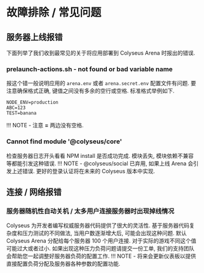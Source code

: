 # 故障排除 / 常见问题

## 服务器上线报错
下面列举了我们收到最常见的关于将应用部署到 Colyseus Arena 时报出的错误.

### prelaunch-actions.sh - not found or bad variable name
报这个错一般说明应用的 `arena.env` 或者 `arena.secret.env` 配置文件有问题. 要注意确保格式正确, 键值之间没有多余的空行或空格. 标准格式举例如下.
```
NODE_ENV=production
ABC=123
TEST=banana
```
!!! NOTE
    - 注意 **=** 两边没有空格.

### Cannot find module '@colyseus/core'
检查服务器日志开头看看 NPM install 是否成功完成. 模块丢失, 模块依赖不兼容等都能引发这种错误.
!!! NOTE
    - @colyseus/social 已弃用, 如果上线 Arena 会引发上述错误. 更好的登录认证将在未来的 Colyseus 版本中实现.

## 连接 / 网络报错

### 服务器随机性自动关机 / 太多用户连接服务器时出现掉线情况
Colyseus 为开发者编写权威服务器代码提供了很大的灵活性. 基于服务器代码复杂度和压力测试的不同做法, 当用户数逐渐增大后, 可能会出现这种问题. 默认 Colyseus Arena 分配给每个服务器 100 个用户连接. 对于实际的游戏不同这个值可能过大或者过小. 如果出现这种压力负荷问题请提交一份工单, 我们的支持团队会帮助您一起调整好服务器负荷的配置工作.
!!! NOTE
    - 将来会更新仪表板以提供直接配置负荷分配及服务器各种参数的配置功能.
